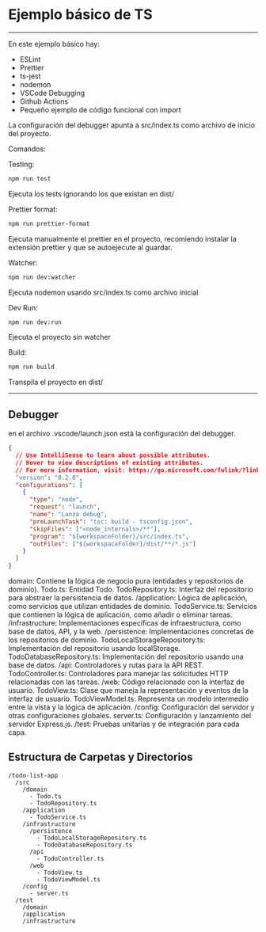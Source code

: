# Ejemplo básico de TS

---

En este ejemplo básico hay:

- ESLint
- Prettier
- ts-jest
- nodemon
- VSCode Debugging
- Github Actions
- Pequeño ejemplo de código funcional con import

La configuración del debugger apunta a src/index.ts como archivo de inicio del proyecto.

Comandos:

Testing:

```sh
npm run test
```

Ejecuta los tests ignorando los que existan en dist/

Prettier format:

```sh
npm run prettier-format
```

Ejecuta manualmente el prettier en el proyecto, recomiendo instalar la extensión prettier y que se autoejecute al guardar.

Watcher:

```sh
npm run dev:watcher
```

Ejecuta nodemon usando src/index.ts como archivo inicial

Dev Run:

```sh
npm run dev:run
```

Ejecuta el proyecto sin watcher

Build:

```sh
npm run build
```

Transpila el proyecto en dist/

---

## Debugger

en el archivo .vscode/launch.json está la configuración del debugger.

```json
{
  // Use IntelliSense to learn about possible attributes.
  // Hover to view descriptions of existing attributes.
  // For more information, visit: https://go.microsoft.com/fwlink/?linkid=830387
  "version": "0.2.0",
  "configurations": [
    {
      "type": "node",
      "request": "launch",
      "name": "Lanza debug",
      "preLaunchTask": "tsc: build - tsconfig.json",
      "skipFiles": ["<node_internals>/**"],
      "program": "${workspaceFolder}/src/index.ts",
      "outFiles": ["${workspaceFolder}/dist/**/*.js"]
    }
  ]
}
```

domain: Contiene la lógica de negocio pura (entidades y repositorios de dominio).
Todo.ts: Entidad Todo.
TodoRepository.ts: Interfaz del repositorio para abstraer la persistencia de datos.
/application: Lógica de aplicación, como servicios que utilizan entidades de dominio.
TodoService.ts: Servicios que contienen la lógica de aplicación, como añadir o eliminar tareas.
/infrastructure: Implementaciones específicas de infraestructura, como base de datos, API, y la web.
/persistence: Implementaciones concretas de los repositorios de dominio.
TodoLocalStorageRepository.ts: Implementación del repositorio usando localStorage.
TodoDatabaseRepository.ts: Implementación del repositorio usando una base de datos.
/api: Controladores y rutas para la API REST.
TodoController.ts: Controladores para manejar las solicitudes HTTP relacionadas con las tareas.
/web: Código relacionado con la interfaz de usuario.
TodoView.ts: Clase que maneja la representación y eventos de la interfaz de usuario.
TodoViewModel.ts: Representa un modelo intermedio entre la vista y la lógica de aplicación.
/config: Configuración del servidor y otras configuraciones globales.
server.ts: Configuración y lanzamiento del servidor Express.js.
/test: Pruebas unitarias y de integración para cada capa.

## Estructura de Carpetas y Directorios

```
/todo-list-app
  /src
    /domain
      - Todo.ts
      - TodoRepository.ts
    /application
      - TodoService.ts
    /infrastructure
      /persistence
        - TodoLocalStorageRepository.ts
        - TodoDatabaseRepository.ts
      /api
        - TodoController.ts
      /web
        - TodoView.ts
        - TodoViewModel.ts
    /config
      - server.ts
  /test
    /domain
    /application
    /infrastructure

```
